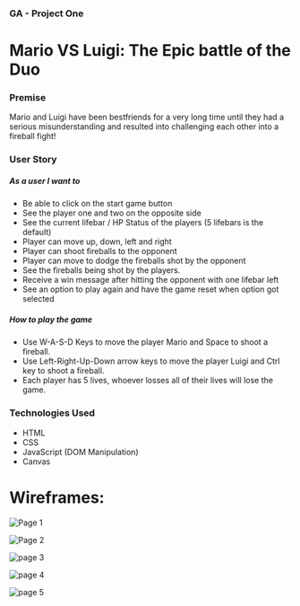 ### GA - Project One

# Mario VS Luigi: The Epic battle of the Duo

### Premise

Mario and Luigi have been bestfriends for a very long time until they had a serious misunderstanding and resulted into challenging each other into a fireball fight!

### User Story

##### As a user I want to

- Be able to click on the start game button
- See the player one and two on the opposite side
- See the current lifebar / HP Status of the players (5 lifebars is the default)
- Player can move up, down, left and right
- Player can shoot fireballs to the opponent
- Player can move to dodge the fireballs shot by the opponent
- See the fireballs being shot by the players.
- Receive a win message after hitting the opponent with one lifebar left
- See an option to play again and have the game reset when option got selected

##### How to play the game

- Use W-A-S-D Keys to move the player Mario and Space to shoot a fireball.
- Use Left-Right-Up-Down arrow keys to move the player Luigi and Ctrl key to shoot a fireball.
- Each player has 5 lives, whoever losses all of their lives will lose the game.

### Technologies Used

- HTML
- CSS
- JavaScript (DOM Manipulation)
- Canvas

# Wireframes:

![Page 1](https://user-images.githubusercontent.com/42398487/169837028-52f56554-d42c-47df-81a0-348c40e4c7ba.png)


![Page 2](https://user-images.githubusercontent.com/42398487/170131081-2f988661-ebe6-477c-915a-947e3df1acc0.png)


![page 3](https://user-images.githubusercontent.com/42398487/170131112-76a53e19-f364-43fa-ae37-96ed90170cee.png)


![page 4](https://user-images.githubusercontent.com/42398487/170131969-35339b3d-8c75-47ca-9342-49fba62d23d4.png)


![page 5](https://user-images.githubusercontent.com/42398487/170131984-4f539ebb-f085-4894-a047-ddb511f9205f.png)
